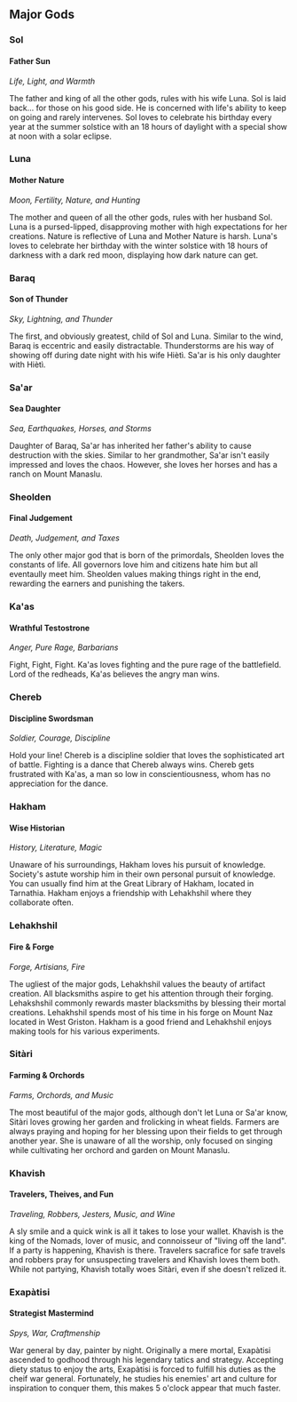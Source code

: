 ## Major Gods

### Sol
#### Father Sun
*Life, Light, and Warmth*

The father and king of all the other gods, rules with his wife Luna. Sol is laid back... for those on his good side. He is concerned with life's ability to keep on going and rarely intervenes. Sol loves to celebrate his birthday every year at the summer solstice with an 18 hours of daylight with a special show at noon with a solar eclipse.
 
### Luna
#### Mother Nature
*Moon, Fertility, Nature, and Hunting*

The mother and queen of all the other gods, rules with her husband Sol. Luna is a pursed-lipped, disapproving mother with high expectations for her creations. Nature is reflective of Luna and Mother Nature is harsh. Luna's loves to celebrate her birthday with the winter solstice with 18 hours of darkness with a dark red moon, displaying how dark nature can get.

### Baraq
#### Son of Thunder
*Sky, Lightning, and Thunder*

The first, and obviously greatest, child of Sol and Luna. Similar to the wind, Baraq is eccentric and easily distractable. Thunderstorms are his way of showing off during date night with his wife Hiètì. Sa'ar is his only daughter with Hiètì.

### Sa'ar
#### Sea Daughter
*Sea, Earthquakes, Horses, and Storms*

Daughter of Baraq, Sa'ar has inherited her father's ability to cause destruction with the skies. Similar to her grandmother, Sa'ar isn't easily impressed and loves the chaos. However, she loves her horses and has a ranch on Mount Manaslu.

### Sheolden
#### Final Judgement
*Death, Judgement, and Taxes*

The only other major god that is born of the primordals, Sheolden loves the constants of life. All governors love him and citizens hate him but all eventaully meet him. Sheolden values making things right in the end, rewarding the earners and punishing the takers.

### Ka'as
#### Wrathful Testostrone
*Anger, Pure Rage, Barbarians*

Fight, Fight, Fight. Ka'as loves fighting and the pure rage of the battlefield. Lord of the redheads, Ka'as believes the angry man wins.

### Chereb
#### Discipline Swordsman
*Soldier, Courage, Discipline*

Hold your line! Chereb is a discipline soldier that loves the sophisticated art of battle. Fighting is a dance that Chereb always wins. Chereb gets frustrated with Ka'as, a man so low in conscientiousness, whom has no appreciation for the dance.

### Hakham
#### Wise Historian
*History, Literature, Magic*

Unaware of his surroundings, Hakham loves his pursuit of knowledge. Society's astute worship him in their own personal pursuit of knowledge. You can usually find him at the Great Library of Hakham, located in Tarnathia. Hakham enjoys a friendship with Lehakhshil where they collaborate often.

### Lehakhshil
#### Fire & Forge
*Forge, Artisians, Fire*

The ugliest of the major gods, Lehakhshil values the beauty of artifact creation. All blacksmiths aspire to get his attention through their forging. Lehakshshil commonly rewards master blacksmiths by blessing their mortal creations. Lehakhshil spends most of his time in his forge on Mount Naz located in West Griston. Hakham is a good friend and Lehakhshil enjoys making tools for his various experiments.

### Sitàri
#### Farming & Orchords
*Farms, Orchords, and Music*

The most beautiful of the major gods, although don't let Luna or Sa'ar know, Sitàri loves growing her garden and frolicking in wheat fields. Farmers are always praying and hoping for her blessing upon their fields to get through another year. She is unaware of all the worship, only focused on singing while cultivating her orchord and garden on Mount Manaslu.

### Khavish
#### Travelers, Theives, and Fun
*Traveling, Robbers, Jesters, Music, and Wine*

A sly smile and a quick wink is all it takes to lose your wallet. Khavish is the king of the Nomads, lover of music, and connoisseur of "living off the land". If a party is happening, Khavish is there. Travelers sacrafice for safe travels and robbers pray for unsuspecting travelers and Khavish loves them both. While not partying, Khavish totally woes Sitàri, even if she doesn't relized it. 

### Exapàtisi
#### Strategist Mastermind
*Spys, War, Craftmenship*

War general by day, painter by night. Originally a mere mortal, Exapàtisi ascended to godhood through his legendary tatics and strategy. Accepting diety status to enjoy the arts, Exapàtisi is forced to fulfill his duties as the cheif war general. Fortunately, he studies his enemies' art and culture for inspiration to conquer them, this makes 5 o'clock appear that much faster.